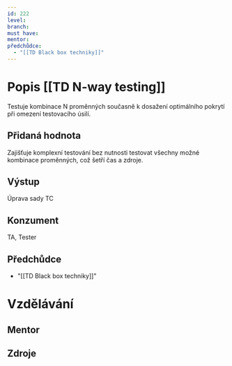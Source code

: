 ```yaml
---
id: 222
level: 
branch: 
must have: 
mentor: 
předchůdce: 
  - "[[TD Black box techniky]]"
---
```



# Popis [[TD N-way testing]]
Testuje kombinace N proměnných současně k dosažení optimálního pokrytí při omezení testovacího úsilí.

## Přidaná hodnota
Zajišťuje komplexní testování bez nutnosti testovat všechny možné kombinace proměnných, což šetří čas a zdroje.

## Výstup
Úprava sady TC

## Konzument
TA, Tester

## Předchůdce

  - "[[TD Black box techniky]]"

# Vzdělávání


## Mentor


## Zdroje